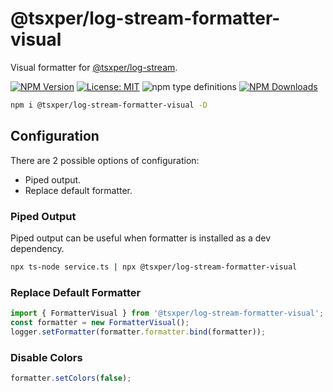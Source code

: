 # @tsxper/log-stream-formatter-visual
Visual formatter for [@tsxper/log-stream](https://www.npmjs.com/package/@tsxper/log-stream).

[![NPM Version](https://img.shields.io/npm/v/@tsxper/log-stream-formatter-visual.svg?style=flat-square)](https://www.npmjs.com/package/@tsxper/log-stream-formatter-visual)
[![License: MIT](https://img.shields.io/badge/License-MIT-yellow.svg?style=flat-square)](LICENSE)
![npm type definitions](https://img.shields.io/npm/types/@tsxper/log-stream-formatter-visual)
[![NPM Downloads](https://img.shields.io/npm/dt/@tsxper/log-stream-formatter-visual.svg?style=flat-square)](https://www.npmjs.com/package/@tsxper/log-stream-formatter-visual)

```bash
npm i @tsxper/log-stream-formatter-visual -D
```

## Configuration

There are 2 possible options of configuration:
- Piped output.
- Replace default formatter.

### Piped Output
Piped output can be useful when formatter is installed as a dev dependency.

```bash
npx ts-node service.ts | npx @tsxper/log-stream-formatter-visual
```

### Replace Default Formatter
```JavaScript
import { FormatterVisual } from '@tsxper/log-stream-formatter-visual';
const formatter = new FormatterVisual();
logger.setFormatter(formatter.formatter.bind(formatter));
```

### Disable Colors
```JavaScript
formatter.setColors(false);
```
